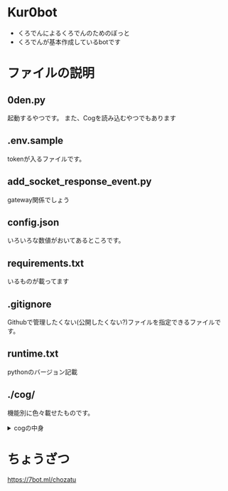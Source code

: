 # Kur0bot
* くろでんによるくろでんのためのぼっと
* くろでんが基本作成しているbotです
# ファイルの説明
## 0den.py
起動するやつです。
また、Cogを読み込むやつでもあります

## .env.sample
tokenが入るファイルです。

## add_socket_response_event.py
gateway関係でしょう

## config.json
いろいろな数値がおいてあるところです。

## requirements.txt
いるものが載ってます

## .gitignore
Githubで管理したくない(公開したくない?)ファイルを指定できるファイルです。

## runtime.txt
pythonのバージョン記載

## ./cog/
機能別に色々載せたものです。
<details><summary>cogの中身</summary>

### ./cog/fun
中には過疎通知が入っています

### ./cog/manage
管理関係が入っています

### ./cog/money
お金関係が入っています

### ./cog/server/
サーバーに関係するものが入っています

### ./cog/util/
その他諸々入ってます

### ./cog/welcome/
サーバー入退室関係が入ってます

</details>

# ちょうざつ
https://7bot.ml/chozatu

